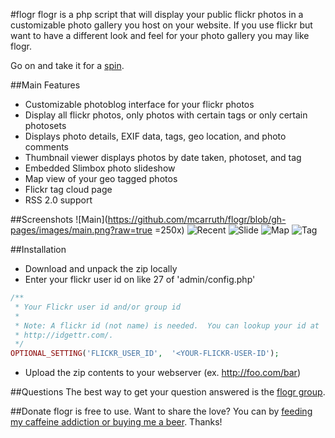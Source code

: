 #flogr
flogr is a php script that will display your public flickr photos in a customizable photo gallery you host on your website. If you use flickr but want to have a different look and feel for your photo gallery you may like flogr. 

Go on and take it for a [spin](http://flogr.mikecarruth.org/).

##Main Features
- Customizable photoblog interface for your flickr photos
- Display all flickr photos, only photos with certain tags or only certain photosets
- Displays photo details, EXIF data, tags, geo location, and photo comments
- Thumbnail viewer displays photos by date taken, photoset, and tag
- Embedded Slimbox photo slideshow
- Map view of your geo tagged photos
- Flickr tag cloud page
- RSS 2.0 support

##Screenshots
![Main](https://github.com/mcarruth/flogr/blob/gh-pages/images/main.png?raw=true =250x)
![Recent](https://github.com/mcarruth/flogr/blob/gh-pages/images/recent.png?raw=true)
![Slide](https://github.com/mcarruth/flogr/blob/gh-pages/images/slide.png?raw=true)
![Map](https://github.com/mcarruth/flogr/blob/gh-pages/images/map.png?raw=true)
![Tag](https://github.com/mcarruth/flogr/blob/gh-pages/images/tag.png?raw=true)

##Installation
- Download and unpack the zip locally
- Enter your flickr user id on like 27 of 'admin/config.php'
```php
/**
 * Your Flickr user id and/or group id 
 *
 * Note: A flickr id (not name) is needed.  You can lookup your id at 
 * http://idgettr.com/.
 */
OPTIONAL_SETTING('FLICKR_USER_ID',  '<YOUR-FLICKR-USER-ID');
```
- Upload the zip contents to your webserver (ex. http://foo.com/bar)

##Questions
The best way to get your question answered is the [flogr group](https://groups.google.com/forum/m/#!forum/flogr). 

##Donate
flogr is free to use. Want to share the love? You can by [feeding my caffeine addiction or buying me a beer](https://www.paypal.com/cgi-bin/webscr?cmd=_s-xclick&hosted_button_id=9896181). Thanks!
